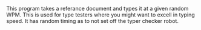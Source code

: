 This program takes a referance document and types it at a given random WPM. This is used for type testers where you might want to excell in typing speed. It has random timing as to not set off the typer checker robot.
